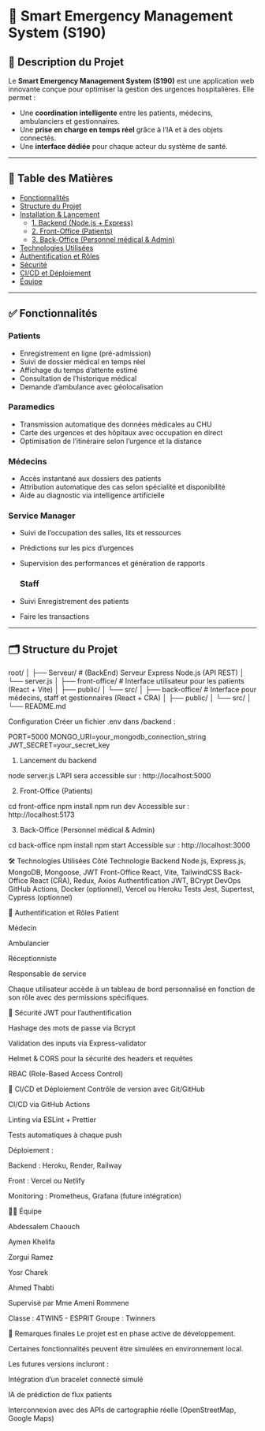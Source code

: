 # 🏥 Smart Emergency Management System (S190)

## 📌 Description du Projet

Le **Smart Emergency Management System (S190)** est une application web innovante conçue pour optimiser la gestion des urgences hospitalières. Elle permet :

- Une **coordination intelligente** entre les patients, médecins, ambulanciers et gestionnaires.
- Une **prise en charge en temps réel** grâce à l’IA et à des objets connectés.
- Une **interface dédiée** pour chaque acteur du système de santé.

---

## 🧾 Table des Matières

- [Fonctionnalités](#fonctionnalités)
- [Structure du Projet](#structure-du-projet)
- [Installation & Lancement](#installation--lancement)
  - [1. Backend (Node.js + Express)](#1-backend-nodejs--express)
  - [2. Front-Office (Patients)](#2-front-office-patients)
  - [3. Back-Office (Personnel médical & Admin)](#3-back-office-personnel-médical--admin)
- [Technologies Utilisées](#technologies-utilisées)
- [Authentification et Rôles](#authentification-et-rôles)
- [Sécurité](#sécurité)
- [CI/CD et Déploiement](#cicd-et-déploiement)
- [Équipe](#équipe)

---

## ✅ Fonctionnalités

### Patients

- Enregistrement en ligne (pré-admission)
- Suivi de dossier médical en temps réel
- Affichage du temps d’attente estimé
- Consultation de l’historique médical
- Demande d’ambulance avec géolocalisation

### Paramedics

- Transmission automatique des données médicales au CHU
- Carte des urgences et des hôpitaux avec occupation en direct
- Optimisation de l’itinéraire selon l’urgence et la distance

### Médecins

- Accès instantané aux dossiers des patients
- Attribution automatique des cas selon spécialité et disponibilité
- Aide au diagnostic via intelligence artificielle

### Service Manager

- Suivi de l’occupation des salles, lits et ressources
- Prédictions sur les pics d’urgences
- Supervision des performances et génération de rapports

  ### Staff

- Suivi Enregistrement des patients 
- Faire les transactions


---

## 🗂 Structure du Projet

root/
│
├── Serveur/ # (BackEnd) Serveur Express Node.js (API REST)
│ └── server.js
│
├── front-office/ # Interface utilisateur pour les patients (React + Vite)
│ ├── public/
│ └── src/
│
├── back-office/ # Interface pour médecins, staff et gestionnaires (React + CRA)
│ ├── public/
│ └── src/
│
└── README.md

Configuration
Créer un fichier .env dans /backend :

PORT=5000
MONGO_URI=your_mongodb_connection_string
JWT_SECRET=your_secret_key

1. Lancement du backend

node server.js
L’API sera accessible sur : http://localhost:5000

2. Front-Office (Patients)

cd front-office
npm install
npm run dev
Accessible sur : http://localhost:5173

3. Back-Office (Personnel médical & Admin)

cd back-office
npm install
npm start
Accessible sur : http://localhost:3000

🛠 Technologies Utilisées
Côté	Technologie
Backend	Node.js, Express.js, MongoDB, Mongoose, JWT
Front-Office	React, Vite, TailwindCSS
Back-Office	React (CRA), Redux, Axios
Authentification	JWT, BCrypt
DevOps	GitHub Actions, Docker (optionnel), Vercel ou Heroku
Tests	Jest, Supertest, Cypress (optionnel)

👤 Authentification et Rôles
Patient

Médecin

Ambulancier

Réceptionniste

Responsable de service

Chaque utilisateur accède à un tableau de bord personnalisé en fonction de son rôle avec des permissions spécifiques.

🔐 Sécurité
JWT pour l’authentification

Hashage des mots de passe via Bcrypt

Validation des inputs via Express-validator

Helmet & CORS pour la sécurité des headers et requêtes

RBAC (Role-Based Access Control)

🔄 CI/CD et Déploiement
Contrôle de version avec Git/GitHub

CI/CD via GitHub Actions

Linting via ESLint + Prettier

Tests automatiques à chaque push

Déploiement :

Backend : Heroku, Render, Railway

Front : Vercel ou Netlify

Monitoring : Prometheus, Grafana (future intégration)

👨‍💻 Équipe

Abdessalem Chaouch

Aymen Khelifa

Zorgui Ramez

Yosr Charek

Ahmed Thabti

Supervisé par Mme Ameni Rommene

Classe : 4TWIN5 - ESPRIT
Groupe : Twinners

📌 Remarques finales
Le projet est en phase active de développement.

Certaines fonctionnalités peuvent être simulées en environnement local.

Les futures versions incluront :

Intégration d’un bracelet connecté simulé

IA de prédiction de flux patients

Interconnexion avec des APIs de cartographie réelle (OpenStreetMap, Google Maps)
